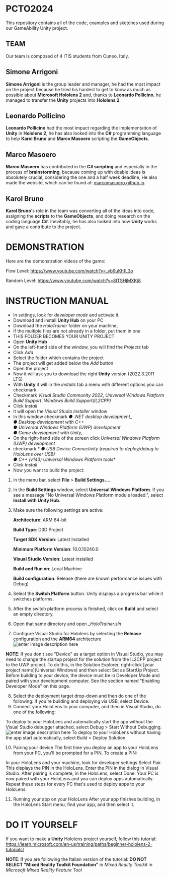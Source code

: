 
# PCTO2024
This repository contains all of the code, examples and sketches used during our GameAbility Unity project.


## TEAM
Our team is composed of 4 ITIS students from Cuneo, Italy.

## Simone Arrigoni
**Simone Arrigoni** is the group leader and manager, he had the most impact on the project because he tried his hardest to get to know as much as possible about **Microsoft Hololens 2** and, thanks to **Leonardo Pollicino**, he managed to transfer the **Unity** projects into **Hololens 2**

## Leonardo Pollicino
**Leonardo Pollicino** had the most impact regarding the implementation of **Unity** in **Hololens 2**, he has also looked into the **C#** programming language to help **Karol Bruno** and **Marco Masoero** scripting the **GameObjects**.

## Marco Masoero
**Marco Masoero** has contributed in the **C# scripting** and especially in the process of **brainstorming**, because coming up with doable ideas is absolutely crucial, considering the one and a half week deadline, He also made the website, which can be found at: [marcomasoero.github.io](https://marcomasoero.github.io/).

## Karol Bruno
**Karol Bruno**'s role in the team was converting all of the ideas into code, assigning the **scripts** to the **GameObjects**, and doing research on the coding language **C#**. 
Inevitably, he has also looked into how **Unity** works and gave a contribute to the project.

# DEMONSTRATION
Here are the demonstration videos of the game:

Flow Level: https://www.youtube.com/watch?v=_vb9uKh1L3o

Random Level: https://www.youtube.com/watch?v=8ITSHjMXKj8

# INSTRUCTION MANUAL
- In settings, look for *developer mode* and activate it.
- Download and install **Unity Hub** on your PC
- Download the *HoloTrainer* folder on your machine, 
- If the multiple files  are not already in a folder, put them in one
- THIS FOLDER BECOMES YOUR UNITY PROJECT
- Open **Unity Hub**
- On the left-hand side of the window, you will find the *Projects* tab
- Click *Add*
- Select the folder which contains the project
- The project will get added below the *Add* button
- Open the project
- Now it will ask you to download the right **Unity** version (2022.3.20f1 LTS)
- With **Unity** it will in the *installs* tab a menu with different options you can checkmark
- Checkmark *Visual Studio Community 2022*, *Universal Windows Platform Build Support*, *Windows Build Support(IL2CPP)* 
- Click *Install*
- It will open the *Visual Studio Installer* window
- In this window checkmark *_●_ .NET desktop development_  
_● Desktop development with C++_  
_● Universal Windows Platform (UWP) development_  
● Game development with Unity,*
- On the right-hand side of the screen click *Universal Windows Platform (UWP) development*
- checkmark *
_● USB Device Connectivity (required to deploy/debug to HoloLens over USB)_  
_● C++ (v143) Universal Windows Platform tools_*
- Click *Install*
- Now you want to build the project:
1.  In the menu bar, select  **File**  >  **Build Settings...**.
    
2.  In the  **Build Settings**  window, select  **Universal Windows Platform**. If you see a message "No Universal Windows Platform module loaded.", select  **Install with Unity Hub**.
    
3.  Make sure the following settings are active:
    
    **Architecture**: ARM 64-bit
    
    **Build Type**: D3D Project
    
    **Target SDK Version**: Latest Installed
    
    **Minimum Platform Version**: 10.0.10240.0
    
    **Visual Studio Version**: Latest installed
    
    **Build and Run on**: Local Machine
    
    **Build configuration**: Release (there are known performance issues with Debug)
    
4.  Select the  **Switch Platform**  button. Unity displays a progress bar while it switches platforms.
    
5.  After the switch platform process is finished, click on  **Build** and select an empty directory.
6. Open that same directory and open *_HoloTrainer.sln*
7. Configure Visual Studio for Hololens by selecting the **Release** configuration and the **ARM64** architecture
![enter image description here](https://learn.microsoft.com/en-us/training/modules/learn-mrtk-tutorials/media/037-visual-studio-build-options.png)

**NOTE**: If you don't see "Device" as a target option in Visual Studio, you may need to change the startup project for the solution from the IL2CPP project to the UWP project. To do this, in the Solution Explorer, right-click [your project name](Universal Windows) and then select Set as StartUp Project.
Before building to your device, the device must be in Developer Mode and paired with your development computer. See the section named "Enabling Developer Mode" on this page.

8. Select the deployment target drop-down and then do one of the following:
If you're building and deploying via USB, select Device.
9. Connect your HoloLens to your computer, and then in Visual Studio, do one of the following:

To deploy to your HoloLens and automatically start the app without the Visual Studio debugger attached, select Debug > Start Without Debugging.
![enter image description here](https://learn.microsoft.com/en-us/training/modules/learn-mrtk-tutorials/media/038-start-without-debugging.png)
To deploy to your HoloLens without having the app start automatically, select Build > Deploy Solution.


10. Pairing your device
The first time you deploy an app to your HoloLens from your PC, you'll be prompted for a PIN. To create a PIN:

In your HoloLens and your machine, look for developer settings
Select Pair. This displays the PIN in the HoloLens.
Enter the PIN in the dialog in Visual Studio.
After pairing is complete, in the HoloLens, select Done.
Your PC is now paired with your HoloLens and you can deploy apps automatically. Repeat these steps for every PC that's used to deploy apps to your HoloLens.

11. Running your app on your HoloLens
After your app finishes building, in the HoloLens Start menu, find your app, and then select it.

# DO IT YOURSELF
If you want to make a **Unity** Hololens project yourself, follow this tutorial: 
https://learn.microsoft.com/en-us/training/paths/beginner-hololens-2-tutorials/

**NOTE**: If you are following the Italian version of the tutorial: **DO NOT SELECT "Mixed Reality Toolkit Foundation"** in *Mixed Reality Toolkit* in *Microsoft Mixed Reality Feature Tool*
